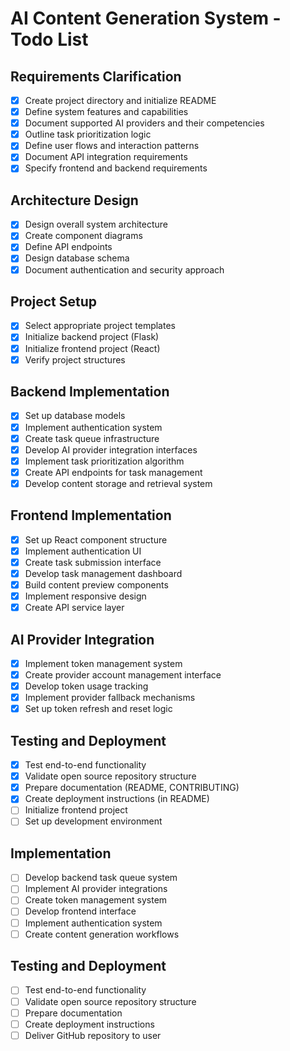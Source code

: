 # AI Content Generation System - Todo List

## Requirements Clarification
- [x] Create project directory and initialize README
- [x] Define system features and capabilities
- [x] Document supported AI providers and their competencies
- [x] Outline task prioritization logic
- [x] Define user flows and interaction patterns
- [x] Document API integration requirements
- [x] Specify frontend and backend requirements

## Architecture Design
- [x] Design overall system architecture
- [x] Create component diagrams
- [x] Define API endpoints
- [x] Design database schema
- [x] Document authentication and security approach

## Project Setup
- [x] Select appropriate project templates
- [x] Initialize backend project (Flask)
- [x] Initialize frontend project (React)
- [x] Verify project structures

## Backend Implementation
- [x] Set up database models
- [x] Implement authentication system
- [x] Create task queue infrastructure
- [x] Develop AI provider integration interfaces
- [x] Implement task prioritization algorithm
- [x] Create API endpoints for task management
- [x] Develop content storage and retrieval system

## Frontend Implementation
- [x] Set up React component structure
- [x] Implement authentication UI
- [x] Create task submission interface
- [x] Develop task management dashboard
- [x] Build content preview components
- [x] Implement responsive design
- [x] Create API service layer

## AI Provider Integration
- [x] Implement token management system
- [x] Create provider account management interface
- [x] Develop token usage tracking
- [x] Implement provider fallback mechanisms
- [x] Set up token refresh and reset logic

## Testing and Deployment
- [x] Test end-to-end functionality
- [x] Validate open source repository structure
- [x] Prepare documentation (README, CONTRIBUTING)
- [x] Create deployment instructions (in README)
- [ ] Initialize frontend project
- [ ] Set up development environment

## Implementation
- [ ] Develop backend task queue system
- [ ] Implement AI provider integrations
- [ ] Create token management system
- [ ] Develop frontend interface
- [ ] Implement authentication system
- [ ] Create content generation workflows

## Testing and Deployment
- [ ] Test end-to-end functionality
- [ ] Validate open source repository structure
- [ ] Prepare documentation
- [ ] Create deployment instructions
- [ ] Deliver GitHub repository to user
